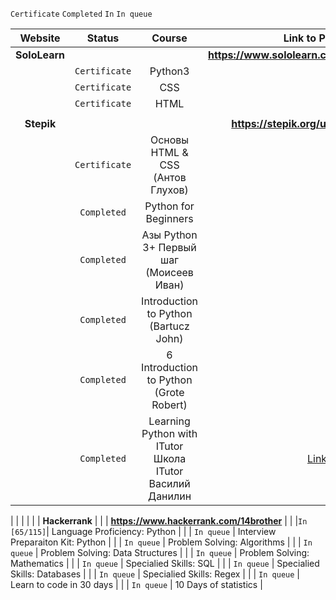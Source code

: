 
`Certificate` `Completed` `In` `In queue`

| Website          | Status    	   | Course    				                      | Link to Profile				                     |
| :--------------: | :-----------: | :------------------------------------------: | :----------------------------------------------: | 
| **SoloLearn**    | 	       	   |    	     				                  | **https://www.sololearn.com/Profile/1456634**    | 
| 	               | `Certificate` | Python3 | 
| 	               | `Certificate` | CSS |
| 	               | `Certificate` | HTML |
|      		       |    		   |    	     				                  | 						                         |
| **Stepik**       | 	       	   |    	     				                  | **https://stepik.org/users/29204177**      	     |
| 	               | `Certificate` | Основы HTML & CSS <br>(Антов Глухов) |
| 	               | `Completed`   | Python for Beginners |
| 	               | `Completed`   | Азы Python 3+ Первый шаг <br>(Моисеев Иван) | 
| 	               | `Completed`   | Introduction to Python <br>(Bartucz John) |
| 	               | `Completed`   | 6 Introduction to Python <br>(Grote Robert) |
| 	               | `Completed`   | Learning Python with ITutor <br>Школа ITutor Василий Данилин | [Link](https://stepik.org/course/1304)

|      		       |    		   |    	     				                  | 						                         |
| **Hackerrank**   | 	      	   |    	     				                  | **https://www.hackerrank.com/14brother**   	     |
| 	               |`In` `[65/115]`| Language Proficiency: Python |
| 	               | `In queue`    | Interview Preparaiton Kit: Python |
| 	               | `In queue`    | Problem Solving: Algorithms |
| 	               | `In queue`    | Problem Solving: Data Structures |
| 	               | `In queue`    | Problem Solving: Mathematics |
| 	               | `In queue`    | Specialied Skills: SQL |
| 	               | `In queue`    | Specialied Skills: Databases |
| 	               | `In queue`    | Specialied Skills: Regex |
| 	               | `In queue`    | Learn to code in 30 days |
| 	               | `In queue`    | 10 Days of statistics |
